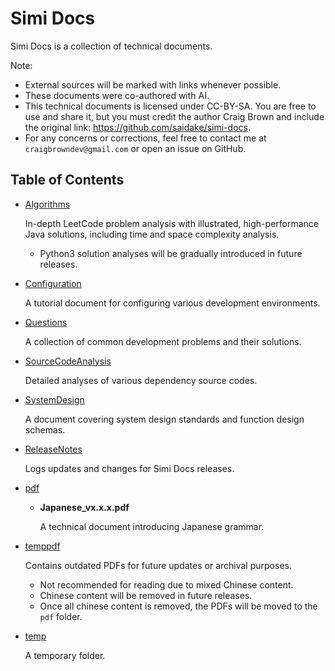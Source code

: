 # Simi Docs
Simi Docs is a collection of technical documents.

Note:
* External sources will be marked with links whenever possible.
* These documents were co-authored with AI.
* This technical documents is licensed under CC-BY-SA. 
  You are free to use and share it, but you must credit the author Craig Brown and include the original link: https://github.com/saidake/simi-docs.
* For any concerns or corrections, feel free to contact me at `craigbrowndev@gmail.com` or open an issue on GitHub.

## Table of Contents
- [Algorithms](docs/Algorithms.md)

  In-depth LeetCode problem analysis with illustrated, high-performance Java solutions, including time and space complexity analysis.
    * Python3 solution analyses will be gradually introduced in future releases.
- [Configuration](docs/Configuration.md)

  A tutorial document for configuring various development environments.  
- [Questions](docs/Questions.md)

  A collection of common development problems and their solutions.
- [SourceCodeAnalysis](docs/SourceCodeAnalysis.md)

  Detailed analyses of various dependency source codes.
- [SystemDesign](docs/SystemDesign.md)

  A document covering system design standards and function design schemas.
- [ReleaseNotes](docs/ReleaseNotes.md)

  Logs updates and changes for Simi Docs releases.
- [pdf](./pdf/)

    * **Japanese_vx.x.x.pdf**
    
      A technical document introducing Japanese grammar.

- [temppdf](./temppdf/)

  Contains outdated PDFs for future updates or archival purposes.  
  * Not recommended for reading due to mixed Chinese content.
  * Chinese content will be removed in future releases.
  * Once all chinese content is removed, the PDFs will be moved to the `pdf` folder.
- [temp](./temp/)

  A temporary folder.  